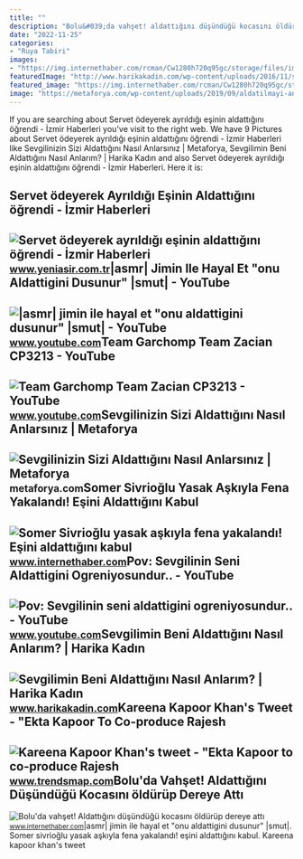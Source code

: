```yaml
---
title: ""
description: "Bolu&#039;da vahşet! aldattığını düşündüğü kocasını öldürüp dereye attı"
date: "2022-11-25"
categories:
- "Ruya Tabiri"
images:
- "https://img.internethaber.com/rcman/Cw1280h720q95gc/storage/files/images/2021/02/05/esini-aldattigini-kabul-etmisti-XRx4_cover.jpg"
featuredImage: "http://www.harikakadin.com/wp-content/uploads/2016/11/sevgilimin-beni-aldattigini-nasil-anlarim.jpg"
featured_image: "https://img.internethaber.com/rcman/Cw1280h720q95gc/storage/files/images/2021/02/05/esini-aldattigini-kabul-etmisti-XRx4_cover.jpg"
image: "https://metaforya.com/wp-content/uploads/2019/09/aldatilmayi-anlamak-07.jpg"
---
```


If you are searching about Servet ödeyerek ayrıldığı eşinin aldattığını öğrendi - İzmir Haberleri you've visit to the right web. We have 9 Pictures about Servet ödeyerek ayrıldığı eşinin aldattığını öğrendi - İzmir Haberleri like Sevgilinizin Sizi Aldattığını Nasıl Anlarsınız | Metaforya, Sevgilimin Beni Aldattığını Nasıl Anlarım? | Harika Kadın and also Servet ödeyerek ayrıldığı eşinin aldattığını öğrendi - İzmir Haberleri. Here it is:

Servet ödeyerek Ayrıldığı Eşinin Aldattığını öğrendi - İzmir Haberleri
----------------------------------------------------------------------

 ![Servet ödeyerek ayrıldığı eşinin aldattığını öğrendi - İzmir Haberleri](https://iaysr.tmgrup.com.tr/701523/780/411/0/414/513/684?u=https://iysr.tmgrup.com.tr/2021/10/20/servet-odeyerek-ayrildigi-esinin-aldattigini-ogrendi-1634750944225.jpeg) <small>www.yeniasir.com.tr</small>|asmr| Jimin Ile Hayal Et "onu Aldattigini Dusunur" |smut| - YouTube
--------------------------------------------------------------------

 ![|asmr| jimin ile hayal et "onu aldattigini dusunur" |smut| - YouTube](https://i.ytimg.com/vi/zk5l-qQSlnE/maxresdefault.jpg) <small>www.youtube.com</small>Team Garchomp Team Zacian CP3213 - YouTube
------------------------------------------

 ![Team Garchomp Team Zacian CP3213 - YouTube](https://i.ytimg.com/vi/HYLCwcE-Dgc/maxres2.jpg?sqp=-oaymwEoCIAKENAF8quKqQMcGADwAQH4AYwCgALgA4oCDAgAEAEYRSBHKGUwDw==&rs=AOn4CLC_ulBvmvqa2cf2uT56Qfk3FCYaDA) <small>www.youtube.com</small>Sevgilinizin Sizi Aldattığını Nasıl Anlarsınız | Metaforya
----------------------------------------------------------

 ![Sevgilinizin Sizi Aldattığını Nasıl Anlarsınız | Metaforya](https://metaforya.com/wp-content/uploads/2019/09/aldatilmayi-anlamak-07.jpg) <small>metaforya.com</small>Somer Sivrioğlu Yasak Aşkıyla Fena Yakalandı! Eşini Aldattığını Kabul
---------------------------------------------------------------------

 ![Somer Sivrioğlu yasak aşkıyla fena yakalandı! Eşini aldattığını kabul](https://img.internethaber.com/rcman/Cw1280h720q95gc/storage/files/images/2021/02/05/esini-aldattigini-kabul-etmisti-XRx4_cover.jpg) <small>www.internethaber.com</small>Pov: Sevgilinin Seni Aldattigini Ogreniyosundur.. - YouTube
-----------------------------------------------------------

 ![Pov: Sevgilinin seni aldattigini ogreniyosundur.. - YouTube](https://i.ytimg.com/vi/2vO-q_hEWqU/maxresdefault.jpg?sqp=-oaymwEmCIAKENAF8quKqQMa8AEB-AH-CYAC0AWKAgwIABABGHIgTSg2MA8=&rs=AOn4CLADn-_sxcKb6Au2VSjV_mkW96YXsQ) <small>www.youtube.com</small>Sevgilimin Beni Aldattığını Nasıl Anlarım? | Harika Kadın
---------------------------------------------------------

 ![Sevgilimin Beni Aldattığını Nasıl Anlarım? | Harika Kadın](http://www.harikakadin.com/wp-content/uploads/2016/11/sevgilimin-beni-aldattigini-nasil-anlarim.jpg) <small>www.harikakadin.com</small>Kareena Kapoor Khan's Tweet - "Ekta Kapoor To Co-produce Rajesh
---------------------------------------------------------------

 ![Kareena Kapoor Khan's tweet - "Ekta Kapoor to co-produce Rajesh](https://pbs.twimg.com/media/Fcyada8X0AANSFu.jpg) <small>www.trendsmap.com</small>Bolu'da Vahşet! Aldattığını Düşündüğü Kocasını öldürüp Dereye Attı
------------------------------------------------------------------

 ![Bolu'da vahşet! Aldattığını düşündüğü kocasını öldürüp dereye attı](https://i.internethaber.com/storage/files/images/2022/01/03/1-UHB6.jpg) <small>www.internethaber.com</small>|asmr| jimin ile hayal et "onu aldattigini dusunur" |smut|. Somer sivrioğlu yasak aşkıyla fena yakalandı! eşini aldattığını kabul. Kareena kapoor khan's tweet
